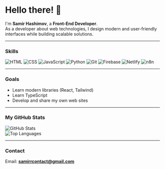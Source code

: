 # Hello there! 👋  

I'm **Samir Hashimov**, a **Front-End Developer**.  
As a developer about web technologies, I design modern and user-friendly interfaces while building scalable solutions.  

---

### Skills

![HTML](https://img.shields.io/badge/-HTML-E34F26?style=flat-square&logo=html5&logoColor=white)
![CSS](https://img.shields.io/badge/CSS-%230000aa?style=flat-square&logo=CSS&logoColor=white)
![JavaScript](https://img.shields.io/badge/-JavaScript-F7DF1E?style=flat-square&logo=javascript&logoColor=black)
![Python](https://img.shields.io/badge/-Python-3776AB?style=flat-square&logo=python&logoColor=white)
![Git](https://img.shields.io/badge/Git-black?style=flat-square&logo=git&logoColor=white&color=black)
![Firebase](https://img.shields.io/badge/Firebase-white?style=flat-square&logo=firebase&logoColor=orange)
![Netlify](https://img.shields.io/badge/Netlify-%23000?style=flat-square&logo=netlify&logoColor=%2332E7E2)
![n8n](https://img.shields.io/badge/n8n-%23fff?style=flat-square&logo=n8n&logoColor=%23EA4B71)

---

### Goals  
- Learn modern libraries (React,  Tailwind)  
- Learn TypeScript
- Develop and share my own web sites
  
---

### My GitHub Stats

![GitHub Stats](https://github-readme-stats.vercel.app/api?username=samirrhashimov&show_icons=true&theme=radical)  
![Top Languages](https://github-readme-stats.vercel.app/api/top-langs/?username=samirrhashimov&layout=compact&theme=radical)  

---

### Contact    
Email: **samirrcontact@gmail.com**
